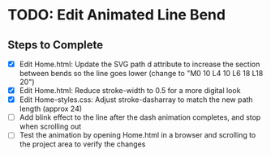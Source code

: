 # TODO: Edit Animated Line Bend

## Steps to Complete
- [x] Edit Home.html: Update the SVG path d attribute to increase the section between bends so the line goes lower (change to "M0 10 L4 10 L6 18 L18 20")
- [x] Edit Home.html: Reduce stroke-width to 0.5 for a more digital look
- [x] Edit Home-styles.css: Adjust stroke-dasharray to match the new path length (approx 24)
- [ ] Add blink effect to the line after the dash animation completes, and stop when scrolling out
- [ ] Test the animation by opening Home.html in a browser and scrolling to the project area to verify the changes
